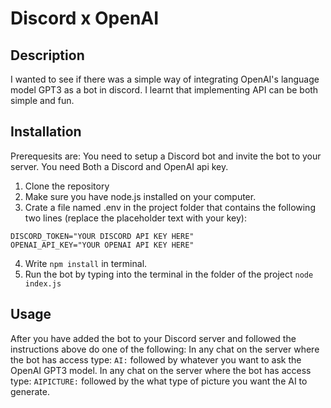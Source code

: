 # Discord x OpenAI

## Description

I wanted to see if there was a simple way of integrating OpenAI's language model GPT3 as a bot in discord.
I learnt that implementing API can be both simple and fun.


## Installation
Prerequesits are:
You need to setup a Discord bot and invite the bot to your server.
You need Both a Discord and OpenAI api key.


1. Clone the repository
2. Make sure you have node.js installed on your computer.
3. Crate a file named .env in the project folder that contains the following two lines (replace the placeholder text with your key): 
```
DISCORD_TOKEN="YOUR DISCORD API KEY HERE" 
OPENAI_API_KEY="YOUR OPENAI API KEY HERE" 
```
4. Write `npm install` in terminal.
5. Run the bot by typing into the terminal in the folder of the project `node index.js`

## Usage

After you have added the bot to your Discord server and followed the instructions above do one of the following:
In any chat on the server where the bot has access type: `AI:` followed by whatever you want to ask the OpenAI GPT3 model.
In any chat on the server where the bot has access type: `AIPICTURE:` followed by the what type of picture you want the AI to generate.
